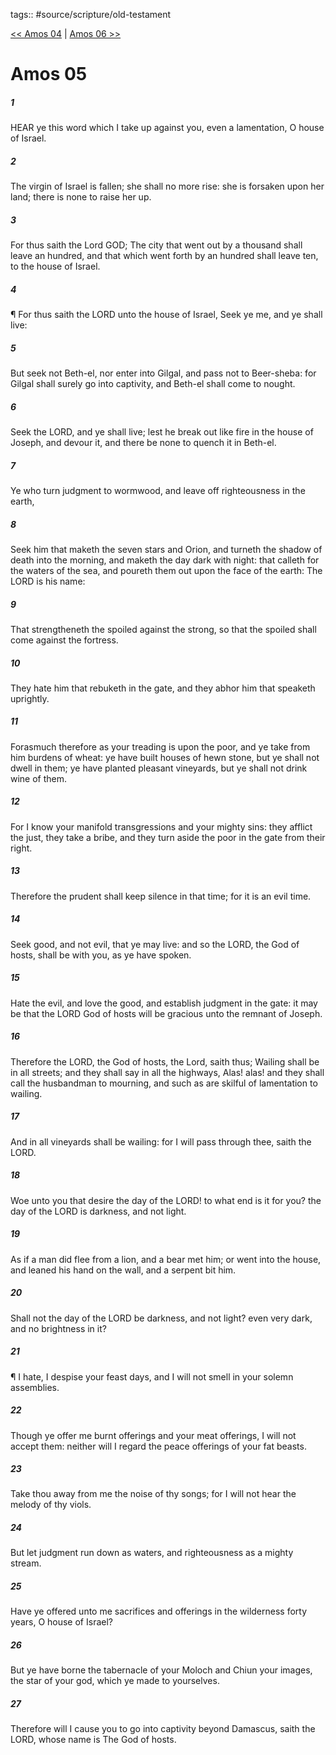 tags:: #source/scripture/old-testament

[<< Amos 04](/Old_Testament/30_Amos/Amos_04.md) | [Amos 06 >>](/Old_Testament/30_Amos/Amos_06.md)

# Amos 05

##### 1

HEAR ye this word which I take up against you, even a lamentation, O house of Israel.

##### 2

The virgin of Israel is fallen; she shall no more rise: she is forsaken upon her land; there is none to raise her up.

##### 3

For thus saith the Lord GOD; The city that went out by a thousand shall leave an hundred, and that which went forth by an hundred shall leave ten, to the house of Israel.

##### 4

¶ For thus saith the LORD unto the house of Israel, Seek ye me, and ye shall live:

##### 5

But seek not Beth-el, nor enter into Gilgal, and pass not to Beer-sheba: for Gilgal shall surely go into captivity, and Beth-el shall come to nought.

##### 6

Seek the LORD, and ye shall live; lest he break out like fire in the house of Joseph, and devour it, and there be none to quench it in Beth-el.

##### 7

Ye who turn judgment to wormwood, and leave off righteousness in the earth,

##### 8

Seek him that maketh the seven stars and Orion, and turneth the shadow of death into the morning, and maketh the day dark with night: that calleth for the waters of the sea, and poureth them out upon the face of the earth: The LORD is his name:

##### 9

That strengtheneth the spoiled against the strong, so that the spoiled shall come against the fortress.

##### 10

They hate him that rebuketh in the gate, and they abhor him that speaketh uprightly.

##### 11

Forasmuch therefore as your treading is upon the poor, and ye take from him burdens of wheat: ye have built houses of hewn stone, but ye shall not dwell in them; ye have planted pleasant vineyards, but ye shall not drink wine of them.

##### 12

For I know your manifold transgressions and your mighty sins: they afflict the just, they take a bribe, and they turn aside the poor in the gate from their right.

##### 13

Therefore the prudent shall keep silence in that time; for it is an evil time.

##### 14

Seek good, and not evil, that ye may live: and so the LORD, the God of hosts, shall be with you, as ye have spoken.

##### 15

Hate the evil, and love the good, and establish judgment in the gate: it may be that the LORD God of hosts will be gracious unto the remnant of Joseph.

##### 16

Therefore the LORD, the God of hosts, the Lord, saith thus; Wailing shall be in all streets; and they shall say in all the highways, Alas! alas! and they shall call the husbandman to mourning, and such as are skilful of lamentation to wailing.

##### 17

And in all vineyards shall be wailing: for I will pass through thee, saith the LORD.

##### 18

Woe unto you that desire the day of the LORD! to what end is it for you? the day of the LORD is darkness, and not light.

##### 19

As if a man did flee from a lion, and a bear met him; or went into the house, and leaned his hand on the wall, and a serpent bit him.

##### 20

Shall not the day of the LORD be darkness, and not light? even very dark, and no brightness in it?

##### 21

¶ I hate, I despise your feast days, and I will not smell in your solemn assemblies.

##### 22

Though ye offer me burnt offerings and your meat offerings, I will not accept them: neither will I regard the peace offerings of your fat beasts.

##### 23

Take thou away from me the noise of thy songs; for I will not hear the melody of thy viols.

##### 24

But let judgment run down as waters, and righteousness as a mighty stream.

##### 25

Have ye offered unto me sacrifices and offerings in the wilderness forty years, O house of Israel?

##### 26

But ye have borne the tabernacle of your Moloch and Chiun your images, the star of your god, which ye made to yourselves.

##### 27

Therefore will I cause you to go into captivity beyond Damascus, saith the LORD, whose name is The God of hosts.
